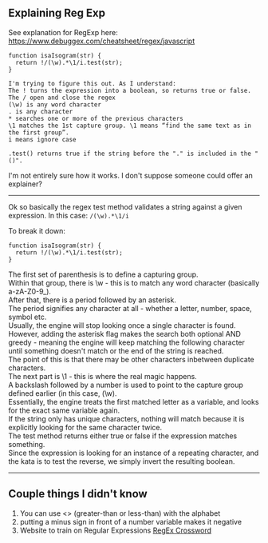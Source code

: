 ## Explaining Reg Exp

See explanation for RegExp here: https://www.debuggex.com/cheatsheet/regex/javascript

```
function isaIsogram(str) {
  return !/(\w).*\1/i.test(str);
}

I'm trying to figure this out. As I understand:
The ! turns the expression into a boolean, so returns true or false.
The / open and close the regex
(\w) is any word character
. is any character
* searches one or more of the previous characters
\1 matches the 1st capture group. \1 means “find the same text as in the first group”.
i means ignore case

.test() returns true if the string before the "." is included in the "()".
```

I'm not entirely sure how it works. I don't suppose someone could offer an explainer?

---

Ok so basically the regex test method validates a string against a given expression. In this case: `/(\w).*\1/i`

To break it down:

```
function isaIsogram(str) {
  return !/(\w).*\1/i.test(str);
}
```

The first set of parenthesis is to define a capturing group.  
Within that group, there is \w - this is to match any word character (basically a-zA-Z0-9\_).  
After that, there is a period followed by an asterisk.  
The period signifies any character at all - whether a letter, number, space, symbol etc.  
Usually, the engine will stop looking once a single character is found.  
However, adding the asterisk flag makes the search both optional AND greedy - meaning the engine will keep matching the following character until something doesn't match or the end of the string is reached.  
The point of this is that there may be other characters inbetween duplicate characters.  
The next part is \1 - this is where the real magic happens.  
A backslash followed by a number is used to point to the capture group defined earlier (in this case, (\w).  
Essentially, the engine treats the first matched letter as a variable, and looks for the exact same variable again.  
If the string only has unique characters, nothing will match because it is explicitly looking for the same character twice.  
The test method returns either true or false if the expression matches something.  
Since the expression is looking for an instance of a repeating character, and the kata is to test the reverse, we simply invert the resulting boolean.

---

## Couple things I didn't know

1. You can use <> (greater-than or less-than) with the alphabet
2. putting a minus sign in front of a number variable makes it negative
3. Website to train on Regular Expressions [RegEx Crossword](https://regexcrossword.com/)
